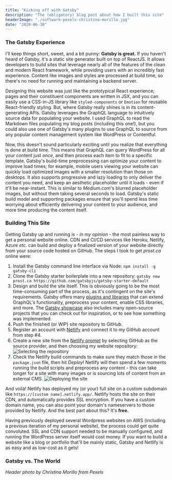 ```yaml
---
title: "Kicking off with Gatsby"
description: "The (obligatory) blog post about how I built this site"
headerImage: "./software-pexels-christina-morillo.jpg"
date: "2020-06-30"
---
```


### The Gatsby Experience

I'll keep things short, sweet, and a bit punny: **Gatsby is great.** If you haven't heard of Gatsby, it's a static site generator built on top of ReactJS. It allows developers to build sites that leverage nearly all of the features of the clean and modern React framework, while providing users with an incredibly fast experience. Content like images and styles are processed at build time, so there's no need for running and maintaining a backend server.

Designing this website was just like the prototypical React experience; pages and their constituent components are written in JSX, and you can easily use a CSS-in-JS library like `styled-components` or `Emotion` for reusable React-friendly styling. But, where Gatsby really shines is in its content-generating APIs. Gatsby leverages the GraphQL language to intuitively source data for populating your website. I used GraphQL to read the Markdown files populating my blog posts (including this one!), but you could also use one of Gatsby's many plugins to use GraphQL to source from any popular content management system like WordPress or Contentful.

Now, this doesn't sound particularly exciting until you realize that everything is done at build time. This means that GraphQL can query WordPress for all your content just *once*, and then process each item to fit to a specific template. Gatsby's build-time preprocessing can optimize your content to improve load times; for example, mobile users viewing your website can quickly load optimized images with a smaller resolution than those on desktops. It also supports progressive and lazy loading to only deliver the content you need, and keep an aesthetic placeholder until it loads - even if it'll be near-instant. This is similar to *Medium.com*'s blurred placeholder images, but without them taking several seconds to load. Gatsby's static build model and supporting packages ensure that you'll spend less time worrying about efficiently delivering your content to your audience, and more time producing the content itself.

### Building This Site

Getting Gatsby up and running is - *in my opinion* - the most painless way to get a personal website online. CDN and CI/CD services like Heroku, Netlify, Azure *etc.* can build and deploy a finalized version of your website directly from your source code hosted on GitHub. The steps I took to get *prost.ca* online were:

1. Install the Gatsby command line interface via Node: `npm install -g gatsby-cli`
2. Clone the Gatsby starter boilerplate into a new repository: 
```gatsby new prost.ca https://github.com/gatsbyjs/gatsby-starter-default```
3. Design and build the site itself. This is obviously going to be the most time-consuming part of the process, as it's contingent on the site's requirements. Gatsby offers many [plugins and libraries](https://www.gatsbyjs.com/plugins) that can extend GraphQL's functionality, preprocess your content, enable CSS libraries, and more. The [Gatsby showcase](https://www.gatsbyjs.com/showcase/) also includes many open-source projects that you can check out for inspiration, or to see how something was implemented.
4. Push the finished (or WIP) site repository to GitHub.
5. Register an account with [Netlify](https://app.netlify.com/signup) and connect it to my GitHub account from step #4.
6. Create a new site from the [Netlify prompt](https://app.netlify.com/start) by selecting GitHub as the source provider, and then choosing my website repository:
![Selecting the repository](select_repo.png)
7. Check the Netlify build commands to make sure they match those in the `package.json` file, then hit *Deploy*! Netlify will then spend a few moments running the build scripts and preprocess any content - this can take longer for a site with many images or is sourcing lots of content from an external CMS.
![Deploying the site](deploy_site.png)

And voilà! Netlify has deployed my (or your) full site on a custom subdomain like `https://[custom name].netlify.app/`. Netlify hosts the site on their CDN, and automatically provides SSL encryption. If you have a custom domain name, you can also point your domain's nameservers to those provided by Netlify. And the best part about this? It's **free.**

Having previously deployed several Wordpress websites on AWS (including a previous iteration of my personal website), the process could get quite convoluted. SSL and CDN support needed to be manually configured, and running the WordPress server itself would cost money. If you want to build a website like a blog or portfolio that'll be mainly static, Gatsby and Netlify is as easy and as low-cost as it gets!

### Gatsby vs. The World



*Header photo by Christina Morillo from Pexels*